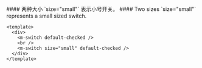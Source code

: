 <cn>
#### 两种大小
`size="small"` 表示小号开关。
</cn>

<us>
#### Two sizes
`size="small"` represents a small sized switch.
</us>

```vue
<template>
  <div>
    <m-switch default-checked />
    <br />
    <m-switch size="small" default-checked />
  </div>
</template>
```
